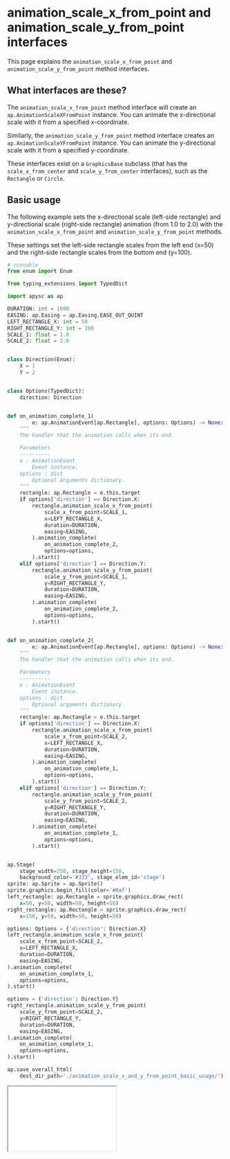 # animation_scale_x_from_point and animation_scale_y_from_point interfaces

This page explains the `animation_scale_x_from_point` and `animation_scale_y_from_point` method interfaces.

## What interfaces are these?

The `animation_scale_x_from_point` method interface will create an `ap.AnimationScaleXFromPoint` instance. You can animate the x-directional scale with it from a specified x-coordinate.

Similarly, the `animation_scale_y_from_point` method interface creates an `ap.AnimationScaleYFromPoint` instance. You can animate the y-directional scale with it from a specified y-coordinate.

These interfaces exist on a `GraphicsBase` subclass (that has the `scale_x_from_center` and `scale_y_from_center` interfaces), such as the `Rectangle` or `Circle`.

## Basic usage

The following example sets the x-directional scale (left-side rectangle) and y-directional scale (right-side rectangle) animation (from 1.0 to 2.0) with the `animation_scale_x_from_point` and `animation_scale_y_from_point` methods.

These settings set the left-side rectangle scales from the left end (x=50) and the right-side rectangle scales from the bottom end (y=100).

```py
# runnable
from enum import Enum

from typing_extensions import TypedDict

import apysc as ap

DURATION: int = 1000
EASING: ap.Easing = ap.Easing.EASE_OUT_QUINT
LEFT_RECTANGLE_X: int = 50
RIGHT_RECTANGLE_Y: int = 100
SCALE_1: float = 1.0
SCALE_2: float = 2.0


class Direction(Enum):
    X = 1
    Y = 2


class Options(TypedDict):
    direction: Direction


def on_animation_complete_1(
        e: ap.AnimationEvent[ap.Rectangle], options: Options) -> None:
    """
    The handler that the animation calls when its end.

    Parameters
    ----------
    e : AnimationEvent
        Event instance.
    options : dict
        Optional arguments dictionary.
    """
    rectangle: ap.Rectangle = e.this.target
    if options['direction'] == Direction.X:
        rectangle.animation_scale_x_from_point(
            scale_x_from_point=SCALE_1,
            x=LEFT_RECTANGLE_X,
            duration=DURATION,
            easing=EASING,
        ).animation_complete(
            on_animation_complete_2,
            options=options,
        ).start()
    elif options['direction'] == Direction.Y:
        rectangle.animation_scale_y_from_point(
            scale_y_from_point=SCALE_1,
            y=RIGHT_RECTANGLE_Y,
            duration=DURATION,
            easing=EASING,
        ).animation_complete(
            on_animation_complete_2,
            options=options,
        ).start()


def on_animation_complete_2(
        e: ap.AnimationEvent[ap.Rectangle], options: Options) -> None:
    """
    The handler that the animation calls when its end.

    Parameters
    ----------
    e : AnimationEvent
        Event instance.
    options : dict
        Optional arguments dictionary.
    """
    rectangle: ap.Rectangle = e.this.target
    if options['direction'] == Direction.X:
        rectangle.animation_scale_x_from_point(
            scale_x_from_point=SCALE_2,
            x=LEFT_RECTANGLE_X,
            duration=DURATION,
            easing=EASING,
        ).animation_complete(
            on_animation_complete_1,
            options=options,
        ).start()
    elif options['direction'] == Direction.Y:
        rectangle.animation_scale_y_from_point(
            scale_y_from_point=SCALE_2,
            y=RIGHT_RECTANGLE_Y,
            duration=DURATION,
            easing=EASING,
        ).animation_complete(
            on_animation_complete_1,
            options=options,
        ).start()


ap.Stage(
    stage_width=250, stage_height=150,
    background_color='#333', stage_elem_id='stage')
sprite: ap.Sprite = ap.Sprite()
sprite.graphics.begin_fill(color='#0af')
left_rectangle: ap.Rectangle = sprite.graphics.draw_rect(
    x=50, y=50, width=50, height=50)
right_rectangle: ap.Rectangle = sprite.graphics.draw_rect(
    x=150, y=50, width=50, height=50)

options: Options = {'direction': Direction.X}
left_rectangle.animation_scale_x_from_point(
    scale_x_from_point=SCALE_2,
    x=LEFT_RECTANGLE_X,
    duration=DURATION,
    easing=EASING,
).animation_complete(
    on_animation_complete_1,
    options=options,
).start()

options = {'direction': Direction.Y}
right_rectangle.animation_scale_y_from_point(
    scale_y_from_point=SCALE_2,
    y=RIGHT_RECTANGLE_Y,
    duration=DURATION,
    easing=EASING,
).animation_complete(
    on_animation_complete_1,
    options=options,
).start()

ap.save_overall_html(
    dest_dir_path='./animation_scale_x_and_y_from_point_basic_usage/')
```

<iframe src="static/animation_scale_x_and_y_from_point_basic_usage/index.html" width="250" height="150"></iframe>
